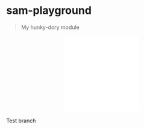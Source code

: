# sam-playground

> My hunky-dory module

<div align="center">
	<img src="sb.svg" width="200" height="200">
</div>

Test branch
